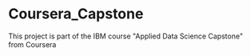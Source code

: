 # Coursera_Capstone
This project is part of the IBM course "Applied Data Science Capstone" from Coursera
